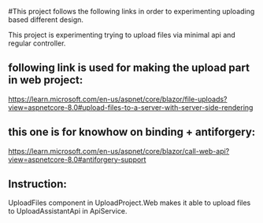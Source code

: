 #This project follows the following links in order to experimenting uploading based different design. 

This project is experimenting trying to upload files via minimal api and regular controller.

## following link is used for making the upload part in web project:
https://learn.microsoft.com/en-us/aspnet/core/blazor/file-uploads?view=aspnetcore-8.0#upload-files-to-a-server-with-server-side-rendering

## this one is for knowhow on binding + antiforgery:
https://learn.microsoft.com/en-us/aspnet/core/blazor/call-web-api?view=aspnetcore-8.0#antiforgery-support

## Instruction:
UploadFiles component in UploadProject.Web makes it able to upload files to UploadAssistantApi in ApiService.

